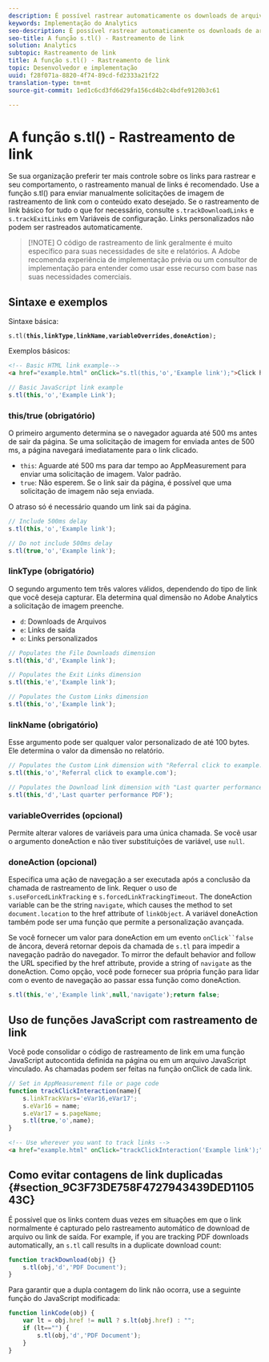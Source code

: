 ```yaml
---
description: É possível rastrear automaticamente os downloads de arquivo e links de saída com base nos parâmetros definidos no arquivo AppMeasurement para JavaScript.
keywords: Implementação do Analytics
seo-description: É possível rastrear automaticamente os downloads de arquivo e links de saída com base nos parâmetros definidos no arquivo AppMeasurement para JavaScript.
seo-title: A função s.tl() - Rastreamento de link
solution: Analytics
subtopic: Rastreamento de link
title: A função s.tl() - Rastreamento de link
topic: Desenvolvedor e implementação
uuid: f28f071a-8820-4f74-89cd-fd2333a21f22
translation-type: tm+mt
source-git-commit: 1ed1c6cd3fd6d29fa156cd4b2c4bdfe9120b3c61

---
```



# A função s.tl() - Rastreamento de link

Se sua organização preferir ter mais controle sobre os links para rastrear e seu comportamento, o rastreamento manual de links é recomendado. Use a função s.tl() para enviar manualmente solicitações de imagem de rastreamento de link com o conteúdo exato desejado. Se o rastreamento de link básico for tudo o que for necessário, consulte `s.trackDownloadLinks` e `s.trackExitLinks` em Variáveis [](c-variables/configuration-variables.md)de configuração. Links personalizados não podem ser rastreados automaticamente.

> [!NOTE] O código de rastreamento de link geralmente é muito específico para suas necessidades de site e relatórios. A Adobe recomenda experiência de implementação prévia ou um consultor de implementação para entender como usar esse recurso com base nas suas necessidades comerciais.

## Sintaxe e exemplos

Sintaxe básica:

`s.tl(`**`this`**`,`**`linkType`**`,`**`linkName`**`,`**`variableOverrides`**`,`**`doneAction`**`);`

Exemplos básicos:

```HTML
<!-- Basic HTML link example-->
<a href="example.html" onClick="s.tl(this,'o','Example link');">Click here</a>
```

```JavaScript
// Basic JavaScript link example
s.tl(this,'o','Example Link');
```

### this/true (obrigatório)

O primeiro argumento determina se o navegador aguarda até 500 ms antes de sair da página. Se uma solicitação de imagem for enviada antes de 500 ms, a página navegará imediatamente para o link clicado.

* `this`: Aguarde até 500 ms para dar tempo ao AppMeasurement para enviar uma solicitação de imagem. Valor padrão.
* `true`: Não esperem. Se o link sair da página, é possível que uma solicitação de imagem não seja enviada.

O atraso só é necessário quando um link sai da página.

```JavaScript
// Include 500ms delay
s.tl(this,'o','Example link');

// Do not include 500ms delay
s.tl(true,'o','Example link');
```

### linkType (obrigatório)

O segundo argumento tem três valores válidos, dependendo do tipo de link que você deseja capturar. Ela determina qual dimensão no Adobe Analytics a solicitação de imagem preenche.

* `d`: Downloads de Arquivos
* `e`: Links de saída
* `o`: Links personalizados

```JavaScript
// Populates the File Downloads dimension
s.tl(this,'d','Example link');

// Populates the Exit Links dimension
s.tl(this,'e','Example link');

// Populates the Custom Links dimension
s.tl(this,'o','Example link');
```

### linkName (obrigatório)

Esse argumento pode ser qualquer valor personalizado de até 100 bytes. Ele determina o valor da dimensão no relatório.

```JavaScript
// Populates the Custom Link dimension with "Referral click to example.com"
s.tl(this,'o','Referral click to example.com');

// Populates the Download link dimension with "Last quarter performance PDF"
s.tl(this,'d','Last quarter performance PDF');
```

### variableOverrides (opcional)

Permite alterar valores de variáveis para uma única chamada. Se você usar o argumento doneAction e não tiver substituições de variável, use `null`.

### doneAction (opcional)

Especifica uma ação de navegação a ser executada após a conclusão da chamada de rastreamento de link. Requer o uso de `s.useForcedLinkTracking` e `s.forcedLinkTrackingTimeout`. The doneAction variable can be the string `navigate`, which causes the method to set `document.location` to the href attribute of `linkObject`. A variável doneAction também pode ser uma função que permite a personalização avançada.

Se você fornecer um valor para doneAction em um evento `onClick``false` de âncora, deverá retornar depois da chamada de `s.tl` para impedir a navegação padrão do navegador.
To mirror the default behavior and follow the URL specified by the href attribute, provide a string of `navigate` as the doneAction. Como opção, você pode fornecer sua própria função para lidar com o evento de navegação ao passar essa função como doneAction.

```JavaScript
s.tl(this,'e','Example link',null,'navigate');return false;
```

## Uso de funções JavaScript com rastreamento de link

Você pode consolidar o código de rastreamento de link em uma função JavaScript autocontida definida na página ou em um arquivo JavaScript vinculado. As chamadas podem ser feitas na função onClick de cada link.

```JavaScript
// Set in AppMeasurement file or page code
function trackClickInteraction(name){
    s.linkTrackVars='eVar16,eVar17';
    s.eVar16 = name;
    s.eVar17 = s.pageName;
    s.tl(true,'o',name);
}
```

```HTML
<!-- Use wherever you want to track links -->
<a href="example.html" onClick="trackClickInteraction('Example link');">Click here</a>
```

## Como evitar contagens de link duplicadas {#section_9C3F73DE758F4727943439DED110543C}

É possível que os links contem duas vezes em situações em que o link normalmente é capturado pelo rastreamento automático de download de arquivo ou link de saída. For example, if you are tracking PDF downloads automatically, an `s.tl` call results in a duplicate download count:

```JavaScript
function trackDownload(obj) {}
    s.tl(obj,'d','PDF Document');
}
```

Para garantir que a dupla contagem do link não ocorra, use a seguinte função do JavaScript modificada:

```JavaScript
function linkCode(obj) {
    var lt = obj.href != null ? s.lt(obj.href) : "";
    if (lt=="") {
        s.tl(obj,'d','PDF Document');
    }
}
```
